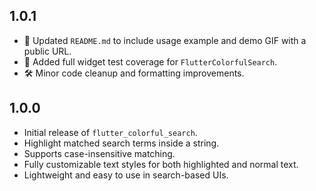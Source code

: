 ## 1.0.1

- 📄 Updated `README.md` to include usage example and demo GIF with a public URL.
- 🧪 Added full widget test coverage for `FlutterColorfulSearch`.
- 🛠 Minor code cleanup and formatting improvements.

## 1.0.0

- Initial release of `flutter_colorful_search`.
- Highlight matched search terms inside a string.
- Supports case-insensitive matching.
- Fully customizable text styles for both highlighted and normal text.
- Lightweight and easy to use in search-based UIs.
